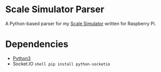 # Scale Simulator Parser

A Python-based parser for my [Scale Simulator](https://github.com/DDuunk/scale-simulator.git) written for Raspberry Pi.

# Dependencies

* [Python3](https://www.python.org/download/releases/3.0/)
* Socket.IO ```shell pip install python-socketio```